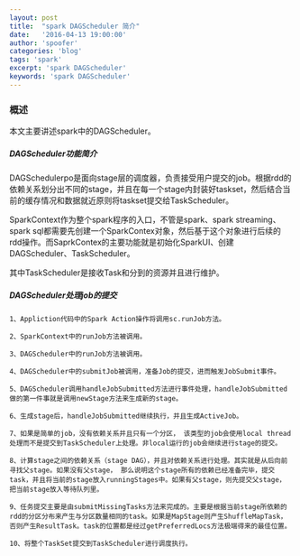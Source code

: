 ```yaml
---
layout: post
title:  "spark DAGScheduler 简介"
date:   '2016-04-13 19:00:00'
author: 'spoofer'
categories: 'blog'
tags: 'spark'
excerpt: 'spark DAGScheduler'
keywords: 'spark DAGScheduler'
---
```


### 概述

本文主要讲述spark中的DAGScheduler。

<!--more-->

##### DAGScheduler功能简介

DAGSchedulerpo是面向stage层的调度器，负责接受用户提交的job。根据rdd的依赖关系划分出不同的stage，并且在每一个stage内封装好taskset，然后结合当前的缓存情况和数据就近原则将taskset提交给TaskScheduler。

SparkContext作为整个spark程序的入口，不管是spark、spark streaming、spark sql都需要先创建一个SparkContex对象，然后基于这个对象进行后续的rdd操作。而SaprkContex的主要功能就是初始化SparkUI、创建DAGScheduler、TaskScheduler。

其中TaskScheduler是接收Task和分到的资源并且进行维护。


##### DAGScheduler处理job的提交

```
1、Appliction代码中的Spark Action操作将调用sc.runJob方法。

2、SparkContext中的runJob方法被调用。

3、DAGScheduler中的runJob方法被调用。

4、DAGScheduler中的submitJob被调用，准备Job的提交，进而触发JobSubmit事件。

5、DAGScheduler调用handleJobSubmitted方法进行事件处理，handleJobSubmitted做的第一件事就是调用newStage方法来生成新的stage。

6、生成stage后，handleJobSubmitted继续执行，并且生成ActiveJob。

7、如果是简单的job，没有依赖关系并且只有一个分区， 该类型的job会使用local thread处理而不是提交到TaskScheduler上处理。非local运行的job会继续进行stage的提交。

8、计算stage之间的依赖关系（stage DAG），并且对依赖关系进行处理。其实就是从后向前寻找父stage。如果没有父stage， 那么说明这个stage所有的依赖已经准备完毕，提交task，并且将当前的stage放入runningStages中。如果有父stage，则先提交父stage， 把当前stage放入等待队列里。

9、任务提交主要是由submitMissingTasks方法来完成的。主要是根据当前stage所依赖的rdd的分区分布来产生与分区数量相同的task。如果是MapStage则产生ShuffleMapTask， 否则产生ResultTask。task的位置都是经过getPreferredLocs方法极端得来的最佳位置。

10、将整个TaskSet提交到TaskScheduler进行调度执行。
```

